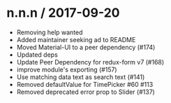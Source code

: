 
n.n.n / 2017-09-20
==================

  * Removing help wanted
  * Added maintainer seeking ad to README
  * Moved Material-UI to a peer dependency (#174)
  * Updated deps
  * Update Peer Dependency for redux-form v7 (#168)
  * improve module's exporting (#157)
  * Use matching data text as search text (#141)
  * Removed defaultValue for TimePicker #60 #113
  * Removed deprecated error prop to Slider (#137)
